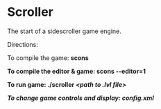 Scroller
========

The start of a sidescroller game engine.

Directions:

To compile the game: <b>scons

To compile the editor & game: <b>scons --editor=1

To run game: <b>./scroller <i>\<path to .lvl file\>

To change game controls and display: <b>config.xml

